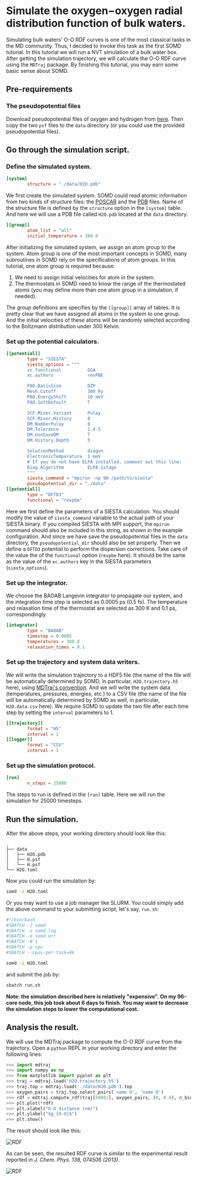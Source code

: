 # Simulate the oxygen−oxygen radial distribution function of bulk waters.

Simulating bulk waters' O-O RDF curves is one of the most classical tasks
in the MD community. Thus, I decided to invoke this task as the first SOMD
tutorial. In this tutorial we will run a NVT simulation of a bulk water box.
After getting the simulation trajectory, we will calculate the O-O RDF curve
using the `MDTraj` package. By finishing this tutorial, you may earn some
basic sense about SOMD.

## Pre-requirements

### The pseudopotential files
Download pseudopotential files of oxygen and hydrogen from
[here](https://departments.icmab.es/leem/SIESTA_MATERIAL/Databases/Pseudopotentials/periodictable-gga-abinit.html).
Then copy the two `psf` files to the `data` directory (or you could use the
provided pseudopotential files).

## Go through the simulation script.

### Define the simulated system.
```toml
[system]
        structure = "./data/H2O.pdb"
```
We first create the simulated system. SOMD could read atomic information from
two kinds of structure files: the
[POSCAR](https://www.vasp.at/wiki/index.php/POSCAR) and the
[PDB](http://www.wwpdb.org/documentation/file-format-content/format33/v3.3.html)
files. Name of the structure file is defined by the `structure` option in the
`[system]` table. And here we will use a PDB file called `H2O.pdb` located at
the `data` directory.

```toml
[[group]]
        atom_list = "all"
        initial_temperature = 300.0
```
After initializing the simulated system, we assign an atom group to the system.
Atom group is one of the most important concepts in SOMD, many subroutines
in SOMD rely on the specifications of atom groups. In this tutorial, one
atom group is required because:

1. We need to assign initial velocities for atom in the system.
2. The thermostats in SOMD need to know the range of the thermostated atoms
   (you may define more than one atom group in a simulation, if needed).

The group definitions are specifies by the `[[group]]` array of
tables. It is pretty clear that we have assigned all atoms in the system to one
group. And the initial velocities of these atoms will be randomly selected
according to the Boltzmann distribution under 300 Kelvin.

### Set up the potential calculators.
```toml
[[potential]]
        type = "SIESTA"
        siesta_options = """
        xc.functional          GGA
        xc.authors             revPBE

        PAO.BasisSize          DZP
        Mesh.Cutoff            300 Ry
        PAO.EnergyShift        10 meV
        PAO.SoftDefault        T

        SCF.Mixer.Variant      Pulay
        SCF.Mixer.History      8
        DM.NumberPulay         8
        DM.Tolerance           1.d-5
        DM.UseSaveDM           T
        DM.History.Depth       5

        SolutionMethod         diagon
        ElectronicTemperature  1 meV
        # If you do not have ELPA installed, comment out this line:
        Diag.Algorithm         ELPA-1stage
        """
        siesta_command = "mpirun -np 90 /path/to/siesta"
        pseudopotential_dir = "./data"
[[potential]]
        type = "DFTD3"
        functional = "revpbe"
```
Here we first define the parameters of a SIESTA calculation. You should modify
the value of `siesta_command` variable to the actual path of your SIESTA
binary. If you compiled SIESTA with MPI support, the `mpirun` command should
also be included in this string, as shown in the example configuration. And
since we have save the pseudopotential files in the `data` directory, the
`pseudopotential_dir` should also be set properly. Then we define a `DFTD3`
potential to perform the dispersion corrections. Take care of the value the of
the `functional` option (`revpbe` here). It should be the same as the value of
the `xc.authors` key in the SIESTA parameters (`siesta_options`).

### Set up the integrator.
We choose the BAOAB Langevin integrator to propagate our system, and the
integration time step is selected as 0.0005 ps (0.5 fs). The temperature and
relaxation time of the thermostat are selected as 300 K and 0.1 ps,
correspondingly.
```toml
[integrator]
        type = "BAOAB"
        timestep = 0.0005
        temperatures = 300.0
        relaxation_times = 0.1
```

### Set up the trajectory and system data writers.
We will write the simulation trajectory to a HDF5 file (the name of the file
will be automatically determined by SOMD, in particular, `H2O.trajectory.h5`
here), using [MDTraj's convention](https://mdtraj.org/1.9.4/hdf5_format.html).
And we will write the system data (temperatures, pressures, energies, etc.) to
a CSV file (the name of the file will be automatically determined by SOMD as
well, in particular, `H2O.data.csv` here). We require SOMD to update the two
file after each time step by setting the `interval` parameters to 1.
```toml
[[trajectory]]
        format = "H5"
        interval = 1
[[logger]]
        format = "CSV"
        interval = 1
```

### Set up the simulation protocol.
```toml
[run]
        n_steps = 25000
```
The steps to run is defined in the `[run]` table. Here we will run the
simulation for 25000 timesteps.

## Run the simulation.
After the above steps, your working directory should look like this:
```
.
├── data
│   ├── H2O.pdb
│   ├── O.psf
│   └── H.psf
└── H2O.toml
```
Now you could run the simulation by:
```bash
somd -i H2O.toml
```
Or you may want to use a job manager like SLURM. You could simply add the above
command to your submitting script, let's say, `run.sh`:
```bash
#!/bin/bash
#SBATCH -J somd
#SBATCH -o somd.log
#SBATCH -e somd.err
#SBATCH -N 1
#SBATCH -p cpu
#SBATCH --cpus-per-task=96

somd -i H2O.toml
```
and submit the job by:
```bash
sbatch run.sh
```
**Note: the simulation described here is relatively "expensive". On my 96-core
node, this job took about 6 days to finish. You may want to decrease the
simulation steps to lower the computational cost.**

## Analysis the result.
We will use the MDTraj package to compute the O-O RDF curve from the
trajectory. Open a `python` REPL in your working directory and enter the
following lines:

```python
>>> import mdtraj
>>> import numpy as np
>>> from matplotlib import pyplot as plt
>>> traj = mdtraj.load('H2O.trajectory.h5')
>>> traj.top = mdtraj.load('./data/H2O.pdb').top
>>> oxygen_pairs = traj.top.select_pairs('name O', 'name O')
>>> rdf = mdtraj.compute_rdf(traj[5000:], oxygen_pairs, (0, 0.6), n_bins=240)
>>> plt.plot(*rdf)
>>> plt.xlabel("O-O distance (nm)")
>>> plt.ylabel("$g_{O-O}$")
>>> plt.show()
```
The result should look like this:

![RDF](assets/RDF.png "RDF")

As can be seen, the resulted RDF curve is similar to the experimental result
reported in *J. Chem. Phys. 138, 074506 (2013)*.

![RDF](assets/RDF_exp.png "RDF_exp")
